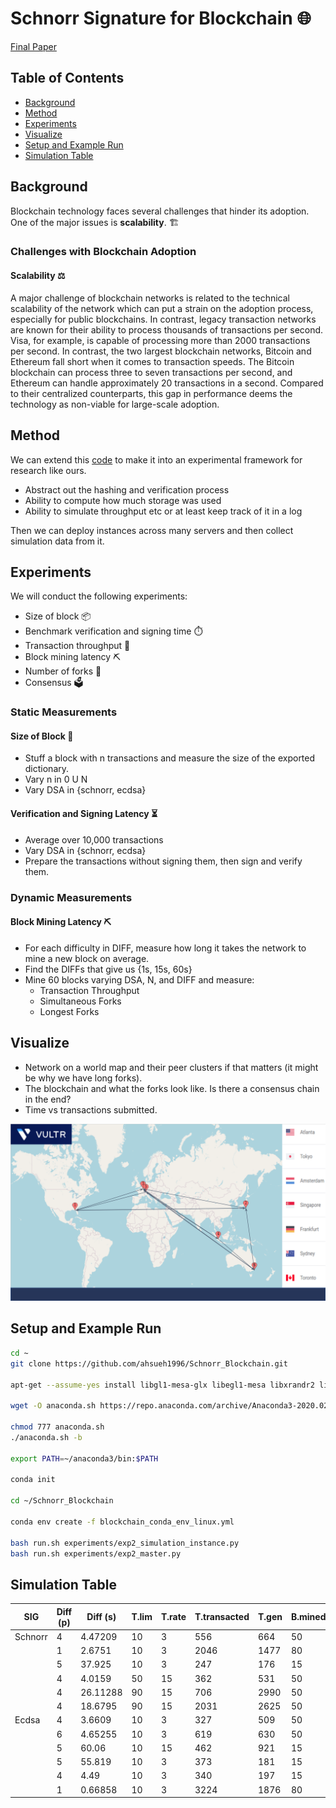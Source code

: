 # Schnorr Signature for Blockchain 🌐

[Final Paper](https://github.com/ahsueh1996/Schnorr_Blockchain/blob/master/White%20Paper%20-%20Schnorr%20Signature%20For%20Blockchains.pdf)

## Table of Contents
- [Background](#background)
- [Method](#method)
- [Experiments](#experiments)
- [Visualize](#visualize)
- [Setup and Example Run](#setup-and-example-run)
- [Simulation Table](#simulation-table)

## Background
Blockchain technology faces several challenges that hinder its adoption. One of the major issues is **scalability**. 🏗️

### Challenges with Blockchain Adoption
#### Scalability ⚖️
A major challenge of blockchain networks is related to the technical scalability of the network which can put a strain on the adoption process, especially for public blockchains. In contrast, legacy transaction networks are known for their ability to process thousands of transactions per second. Visa, for example, is capable of processing more than 2000 transactions per second. In contrast, the two largest blockchain networks, Bitcoin and Ethereum fall short when it comes to transaction speeds. The Bitcoin blockchain can process three to seven transactions per second, and Ethereum can handle approximately 20 transactions in a second. Compared to their centralized counterparts, this gap in performance deems the technology as non-viable for large-scale adoption. 

## Method
We can extend this [code](https://github.com/adilmoujahid/blockchain-python-tutorial/blob/master/blockchain/blockchain.py) to make it into an experimental framework for research like ours.

- Abstract out the hashing and verification process
- Ability to compute how much storage was used
- Ability to simulate throughput etc or at least keep track of it in a log

Then we can deploy instances across many servers and then collect simulation data from it.

## Experiments
We will conduct the following experiments:

- Size of block 📦
- Benchmark verification and signing time ⏱️
- Transaction throughput 🚀
- Block mining latency ⛏️
- Number of forks 🌿
- Consensus 🗳️

### Static Measurements
#### Size of Block 📏
- Stuff a block with n transactions and measure the size of the exported dictionary.
- Vary n in 0 U N
- Vary DSA in {schnorr, ecdsa}

#### Verification and Signing Latency ⏳
- Average over 10,000 transactions
- Vary DSA in {schnorr, ecdsa}
- Prepare the transactions without signing them, then sign and verify them.

### Dynamic Measurements
#### Block Mining Latency ⛏️
- For each difficulty in DIFF, measure how long it takes the network to mine a new block on average.
- Find the DIFFs that give us {1s, 15s, 60s}
- Mine 60 blocks varying DSA, N, and DIFF and measure:
  - Transaction Throughput
  - Simultaneous Forks
  - Longest Forks

## Visualize
- Network on a world map and their peer clusters if that matters (it might be why we have long forks).
- The blockchain and what the forks look like. Is there a consensus chain in the end?
- Time vs transactions submitted.

![Network Map](https://github.com/ahsueh1996/Schnorr_Blockchain/blob/master/Simulation.png)

## Setup and Example Run
```bash
cd ~
git clone https://github.com/ahsueh1996/Schnorr_Blockchain.git

apt-get --assume-yes install libgl1-mesa-glx libegl1-mesa libxrandr2 libxrandr2 libxss1 libxcursor1 libxcomposite1 libasound2 libxi6 libxtst6

wget -O anaconda.sh https://repo.anaconda.com/archive/Anaconda3-2020.02-Linux-x86_64.sh

chmod 777 anaconda.sh
./anaconda.sh -b

export PATH=~/anaconda3/bin:$PATH

conda init

cd ~/Schnorr_Blockchain

conda env create -f blockchain_conda_env_linux.yml

bash run.sh experiments/exp2_simulation_instance.py
bash run.sh experiments/exp2_master.py
```

## Simulation Table
| SIG     | Diff (p)  | Diff (s)  | T.lim | T.rate | T.transacted | T.gen | B.mined | Avg t/s | t.efficiency |
|---------|-----------|-----------|-------|--------|--------------|-------|---------|---------|--------------|
| Schnorr | 4         | 4.47209   | 10    | 3      | 556          | 664   | 50      | 1.24    | 0.837        |
|         | 1         | 2.6751    | 10    | 3      | 2046         | 1477  | 80      | 3.18    | 1.38524      |
|         | 5         | 37.925    | 10    | 3      | 247          | 176   | 15      | 0.1453  | 1.4          |
|         | 4         | 4.0159    | 50    | 15     | 362          | 531   | 50      | 0.90114 | 0.6817       |
|         | 4         | 26.11288  | 90    | 15     | 706          | 2990  | 50      | 0.5407  | 0.23612      |
|         | 4         | 18.6795   | 90    | 15     | 2031         | 2625  | 50      | 1.0447  | 0.77         |
| Ecdsa   | 4         | 3.6609    | 10    | 3      | 327          | 509   | 50      | 0.8909  | 0.6424       |
|         | 6         | 4.65255   | 10    | 3      | 619          | 630   | 50      | 1.2811  | 0.9825       |
|         | 5         | 60.06     | 10    | 15     | 462          | 921   | 15      | 0.17    | 0.50         |
|         | 5         | 55.819    | 10    | 3      | 373          | 181   | 15      | 0.16    | 2.06         |
|         | 4         | 4.49      | 10    | 3      | 340          | 197   | 15      | 1.725   | 1.7          |
|         | 1         | 0.66858   | 10    | 3      | 3224         | 1876  | 80      | 14.6899 | 1.718        |

